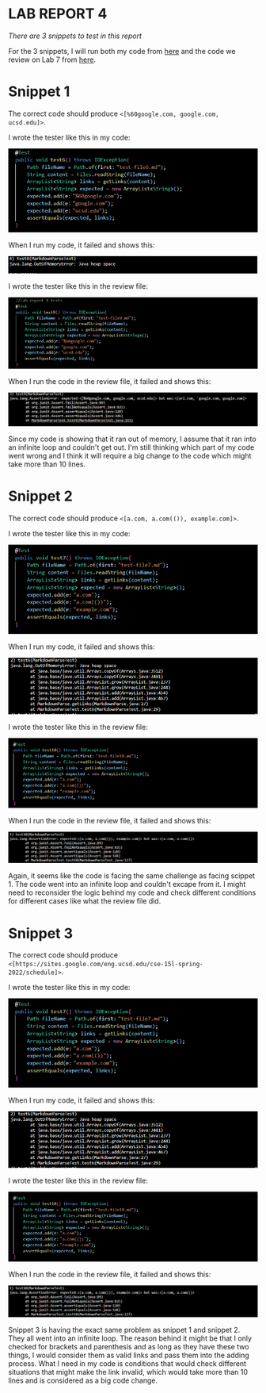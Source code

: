 # LAB REPORT 4

*There are 3 snippets to test in this report*

For the 3 snippets, I will run both my code from [here](https://github.com/stevo0718/markdown-parser) and the code we review on Lab 7 from [here](https://github.com/NLChung9/markdown-parser).

# Snippet 1

The correct code should produce `<[%60google.com, google.com, ucsd.edu]>`.

I wrote the tester like this in my code:

![tester6](tester6.png)

When I run my code, it failed and shows this:

![test6](test6.png)

I wrote the tester like this in the review file:

![tester9](tester9.png)

When I run the code in the review file, it failed and shows this:

![test9](test9.png)

Since my code is showing that it ran out of memory, I assume that it ran into an infinite loop and couldn't get out. I'm still thinking which part of my code went wrong and I think it will require a big change to the code which might take more than 10 lines.

# Snippet 2

The correct code should produce `<[a.com, a.com(()), example.com]>`.

I wrote the tester like this in my code:

![tester7](tester7.png)

When I run my code, it failed and shows this:

![test7](test7.png)

I wrote the tester like this in the review file:

![tester10](tester10.png)

When I run the code in the review file, it failed and shows this:

![test10](test10.png)

Again, it seems like the code is facing the same challenge as facing scippet 1. The code went into an infinite loop and couldn't excape from it. I might need to reconsider the logic behind my code and check different conditions for different cases like what the review file did.

# Snippet 3

The correct code should produce `<[https://sites.google.com/eng.ucsd.edu/cse-15l-spring-2022/schedule]>`.

I wrote the tester like this in my code:

![tester7](tester7.png)

When I run my code, it failed and shows this:

![test7](test7.png)

I wrote the tester like this in the review file:

![tester10](tester10.png)

When I run the code in the review file, it failed and shows this:

![test10](test10.png)

Snippet 3 is having the exact same problem as snippet 1 and snippet 2. They all went into an infinite loop. The reason behind it might be that I only checked for brackets and parenthesis and as long as they have these two things, I would consider them as valid links and pass them into the adding process. What I need in my code is conditions that would check different situations that might make the link invalid, which would take more than 10 lines and is considered as a big code change.